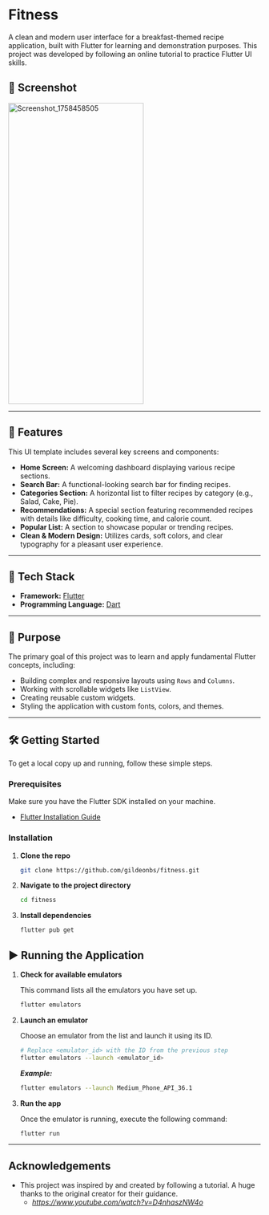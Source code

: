 # Fitness

A clean and modern user interface for a breakfast-themed recipe application, built with Flutter for learning and demonstration purposes. This project was developed by following an online tutorial to practice Flutter UI skills.

## 📸 Screenshot

<img width="270" height="600" alt="Screenshot_1758458505" src="https://github.com/user-attachments/assets/36aa08ce-f971-4736-9550-a65465bd73b4" />


-----

## 🧩 Features

This UI template includes several key screens and components:

  * **Home Screen:** A welcoming dashboard displaying various recipe sections.
  * **Search Bar:** A functional-looking search bar for finding recipes.
  * **Categories Section:** A horizontal list to filter recipes by category (e.g., Salad, Cake, Pie).
  * **Recommendations:** A special section featuring recommended recipes with details like difficulty, cooking time, and calorie count.
  * **Popular List:** A section to showcase popular or trending recipes.
  * **Clean & Modern Design:** Utilizes cards, soft colors, and clear typography for a pleasant user experience.

-----

## 🚀 Tech Stack

  * **Framework:** [Flutter](https://flutter.dev/)
  * **Programming Language:** [Dart](https://dart.dev/)

-----

## 🎯 Purpose

The primary goal of this project was to learn and apply fundamental Flutter concepts, including:

  * Building complex and responsive layouts using `Rows` and `Columns`.
  * Working with scrollable widgets like `ListView`.
  * Creating reusable custom widgets.
  * Styling the application with custom fonts, colors, and themes.

-----

## 🛠️ Getting Started

To get a local copy up and running, follow these simple steps.

### Prerequisites

Make sure you have the Flutter SDK installed on your machine.

  * [Flutter Installation Guide](https://docs.flutter.dev/get-started/install)

### Installation

1.  **Clone the repo**
    ```sh
    git clone https://github.com/gildeonbs/fitness.git
    ```
2.  **Navigate to the project directory**
    ```sh
    cd fitness
    ```
3.  **Install dependencies**
    ```sh
    flutter pub get
    ```

## ▶️ Running the Application

1.  **Check for available emulators**

    This command lists all the emulators you have set up.
    ```sh
    flutter emulators
    ```
2.  **Launch an emulator**

    Choose an emulator from the list and launch it using its ID.
    ```sh
    # Replace <emulator_id> with the ID from the previous step
    flutter emulators --launch <emulator_id>
    ```
    **_Example:_**
    ```sh
    flutter emulators --launch Medium_Phone_API_36.1
    ```
3.  **Run the app**

    Once the emulator is running, execute the following command:
    ```sh
    flutter run
    ```

-----

## Acknowledgements

  * This project was inspired by and created by following a tutorial. A huge thanks to the original creator for their guidance.
      * *https://www.youtube.com/watch?v=D4nhaszNW4o*
